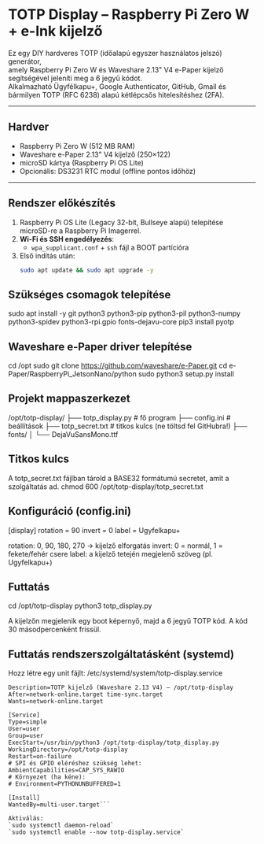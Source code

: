 # TOTP Display – Raspberry Pi Zero W + e-Ink kijelző

Ez egy DIY hardveres TOTP (időalapú egyszer használatos jelszó) generátor,  
amely Raspberry Pi Zero W és Waveshare 2.13" V4 e-Paper kijelző segítségével jeleníti meg a 6 jegyű kódot.  
Alkalmazható Ügyfélkapu+, Google Authenticator, GitHub, Gmail és bármilyen TOTP (RFC 6238) alapú kétlépcsős hitelesítéshez (2FA).

---

## Hardver
- Raspberry Pi Zero W (512 MB RAM)
- Waveshare e-Paper 2.13" V4 kijelző (250×122)
- microSD kártya (Raspberry Pi OS Lite)
- Opcionális: DS3231 RTC modul (offline pontos időhöz)

---

## Rendszer előkészítés

1. Raspberry Pi OS Lite (Legacy 32-bit, Bullseye alapú) telepítése microSD-re a Raspberry Pi Imagerrel.
2. **Wi-Fi és SSH engedélyezés**:  
   - `wpa_supplicant.conf` + `ssh` fájl a BOOT partícióra
3. Első indítás után:  
   ```bash
   sudo apt update && sudo apt upgrade -y

## Szükséges csomagok telepítése

sudo apt install -y git python3 python3-pip python3-pil python3-numpy \
                     python3-spidev python3-rpi.gpio fonts-dejavu-core
pip3 install pyotp

## Waveshare e-Paper driver telepítése
cd /opt
sudo git clone https://github.com/waveshare/e-Paper.git
cd e-Paper/RaspberryPi_JetsonNano/python
sudo python3 setup.py install

## Projekt mappaszerkezet
/opt/totp-display/
├── totp_display.py        # fő program
├── config.ini             # beállítások
├── totp_secret.txt        # titkos kulcs (ne töltsd fel GitHubra!)
├── fonts/
│   └── DejaVuSansMono.ttf


## Titkos kulcs
A totp_secret.txt fájlban tárold a BASE32 formátumú secretet, amit a szolgáltatás ad.
chmod 600 /opt/totp-display/totp_secret.txt

## Konfiguráció (config.ini)
[display]
rotation = 90
invert = 0
label = Ugyfelkapu+

rotation: 0, 90, 180, 270 → kijelző elforgatás
invert: 0 = normál, 1 = fekete/fehér csere
label: a kijelző tetején megjelenő szöveg (pl. Ugyfelkapu+)

## Futtatás
cd /opt/totp-display
python3 totp_display.py

A kijelzőn megjelenik egy boot képernyő, majd a 6 jegyű TOTP kód.
A kód 30 másodpercenként frissül.

## Futtatás rendszerszolgáltatásként (systemd)
Hozz létre egy unit fájlt: /etc/systemd/system/totp-display.service

```[Unit]
Description=TOTP kijelző (Waveshare 2.13 V4) – /opt/totp-display
After=network-online.target time-sync.target
Wants=network-online.target

[Service]
Type=simple
User=user
Group=user
ExecStart=/usr/bin/python3 /opt/totp-display/totp_display.py
WorkingDirectory=/opt/totp-display
Restart=on-failure
# SPI és GPIO eléréshez szükség lehet:
AmbientCapabilities=CAP_SYS_RAWIO
# Környezet (ha kéne):
# Environment=PYTHONUNBUFFERED=1

[Install]
WantedBy=multi-user.target```

Aktiválás:
`sudo systemctl daemon-reload`
`sudo systemctl enable --now totp-display.service`
